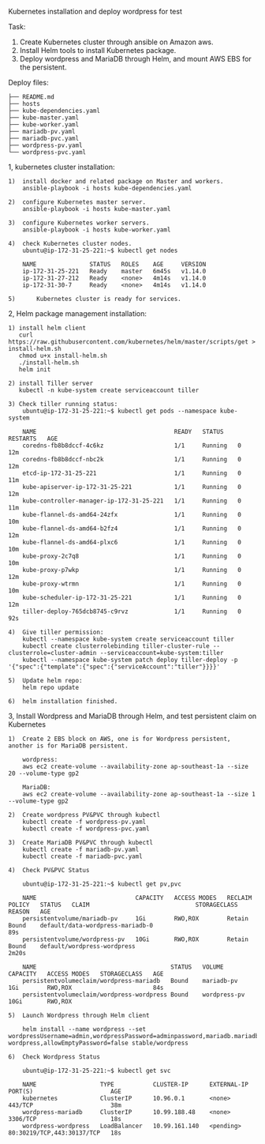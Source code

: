 Kubernetes installation and deploy wordpress for test

Task:

1) Create Kubernetes cluster through ansible on Amazon aws.
2) Install Helm tools to install Kubernetes package.
3) Deploy wordpress and MariaDB through Helm, and mount AWS EBS for the persistent.

Deploy files:

	├── README.md
	├── hosts
	├── kube-dependencies.yaml
	├── kube-master.yaml
	├── kube-worker.yaml
	├── mariadb-pv.yaml
	├── mariadb-pvc.yaml
	├── wordpress-pv.yaml
	└── wordpress-pvc.yaml

1, kubernetes cluster installation:

	1) 	install docker and related package on Master and workers.
		ansible-playbook -i hosts kube-dependencies.yaml

	2) 	configure Kubernetes master server.
		ansible-playbook -i hosts kube-master.yaml

	3) 	configure Kubernetes worker servers.
		ansible-playbook -i hosts kube-worker.yaml

	4) 	check Kubernetes cluster nodes.
		ubuntu@ip-172-31-25-221:~$ kubectl get nodes

		NAME               STATUS   ROLES    AGE     VERSION
		ip-172-31-25-221   Ready    master   6m45s   v1.14.0
		ip-172-31-27-212   Ready    <none>   4m14s   v1.14.0
		ip-172-31-30-7     Ready    <none>   4m14s   v1.14.0

	5)  	Kubernetes cluster is ready for services.

2, Helm package management installation:

	1) install helm client
	   curl https://raw.githubusercontent.com/kubernetes/helm/master/scripts/get > install-helm.sh
	   chmod u+x install-helm.sh
	   ./install-helm.sh
	   helm init

	2) install Tiller server
	   kubectl -n kube-system create serviceaccount tiller
	   
	3) Check tiller running status:
	    ubuntu@ip-172-31-25-221:~$ kubectl get pods --namespace kube-system
	   	
	   	NAME                                       READY   STATUS    RESTARTS   AGE
		coredns-fb8b8dccf-4c6kz                    1/1     Running   0          12m
		coredns-fb8b8dccf-nbc2k                    1/1     Running   0          12m
		etcd-ip-172-31-25-221                      1/1     Running   0          11m
		kube-apiserver-ip-172-31-25-221            1/1     Running   0          12m
		kube-controller-manager-ip-172-31-25-221   1/1     Running   0          11m
		kube-flannel-ds-amd64-24zfx                1/1     Running   0          10m
		kube-flannel-ds-amd64-b2fz4                1/1     Running   0          12m
		kube-flannel-ds-amd64-plxc6                1/1     Running   0          10m
		kube-proxy-2c7q8                           1/1     Running   0          10m
		kube-proxy-p7wkp                           1/1     Running   0          12m
		kube-proxy-wtrmn                           1/1     Running   0          10m
		kube-scheduler-ip-172-31-25-221            1/1     Running   0          12m
		tiller-deploy-765dcb8745-c9rvz             1/1     Running   0          92s

	4)  Give tiller permission:
		kubectl --namespace kube-system create serviceaccount tiller
		kubectl create clusterrolebinding tiller-cluster-rule --clusterrole=cluster-admin --serviceaccount=kube-system:tiller
	 	kubectl --namespace kube-system patch deploy tiller-deploy -p '{"spec":{"template":{"spec":{"serviceAccount":"tiller"}}}}' 

	5)  Update helm repo:
	    helm repo update

	6)  helm installation finished.

3, Install Wordpress and MariaDB through Helm, and test persistent claim on Kubernetes
	
	1) 	Create 2 EBS block on AWS, one is for Wordpress persistent, another is for MariaDB persistent.

		wordpress: 
		aws ec2 create-volume --availability-zone ap-southeast-1a --size 20 --volume-type gp2

  		MariaDB:
  		aws ec2 create-volume --availability-zone ap-southeast-1a --size 1 --volume-type gp2

  	2) 	Create wordpress PV&PVC through kubectl
  	   	kubectl create -f wordpress-pv.yaml
  	   	kubectl create -f wordpress-pvc.yaml

  	3) 	Create MariaDB PV&PVC through kubectl
	   	kubectl create -f mariadb-pv.yaml
  	   	kubectl create -f mariadb-pvc.yaml

  	4) 	Check PV&PVC Status

  		ubuntu@ip-172-31-25-221:~$ kubectl get pv,pvc

  		NAME                            CAPACITY   ACCESS MODES   RECLAIM POLICY   STATUS   CLAIM                              STORAGECLASS   REASON   AGE
		persistentvolume/mariadb-pv     1Gi        RWO,ROX        Retain           Bound    default/data-wordpress-mariadb-0                           89s
		persistentvolume/wordpress-pv   10Gi       RWO,ROX        Retain           Bound    default/wordpress-wordpress                                2m20s

		NAME                                      STATUS   VOLUME         CAPACITY   ACCESS MODES   STORAGECLASS   AGE
		persistentvolumeclaim/wordpress-mariadb   Bound    mariadb-pv     1Gi        RWO,ROX                       84s
		persistentvolumeclaim/wordpress-wordpress Bound    wordpress-pv   10Gi       RWO,ROX 

	5) 	Launch Wordpress through Helm client

		helm install --name wordpress --set wordpressUsername=admin,wordpressPassword=adminpassword,mariadb.mariadbRootPassword=secretpassword,persistence.existingClaim=wordpress-wordpress,allowEmptyPassword=false stable/wordpress

	6) 	Check Wordpress Status

	   	ubuntu@ip-172-31-25-221:~$ kubectl get svc

	   	NAME                  TYPE           CLUSTER-IP      EXTERNAL-IP   PORT(S)                      AGE
		kubernetes            ClusterIP      10.96.0.1       <none>        443/TCP                      38m
		wordpress-mariadb     ClusterIP      10.99.188.48    <none>        3306/TCP                     18s
		wordpress-wordpress   LoadBalancer   10.99.161.140   <pending>     80:30219/TCP,443:30137/TCP   18s









